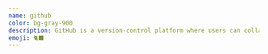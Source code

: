 ```yaml
---
name: github
color: bg-gray-900
description: GitHub is a version-control platform where users can collaborate on or adopt open source code projects, fork code, share ideas and more.
emoji: 🐈‍⬛
---
```


